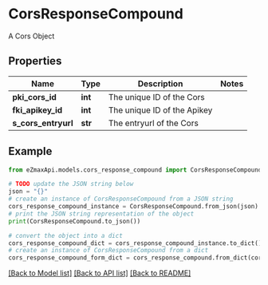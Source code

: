 # CorsResponseCompound

A Cors Object

## Properties

Name | Type | Description | Notes
------------ | ------------- | ------------- | -------------
**pki_cors_id** | **int** | The unique ID of the Cors | 
**fki_apikey_id** | **int** | The unique ID of the Apikey | 
**s_cors_entryurl** | **str** | The entryurl of the Cors | 

## Example

```python
from eZmaxApi.models.cors_response_compound import CorsResponseCompound

# TODO update the JSON string below
json = "{}"
# create an instance of CorsResponseCompound from a JSON string
cors_response_compound_instance = CorsResponseCompound.from_json(json)
# print the JSON string representation of the object
print(CorsResponseCompound.to_json())

# convert the object into a dict
cors_response_compound_dict = cors_response_compound_instance.to_dict()
# create an instance of CorsResponseCompound from a dict
cors_response_compound_form_dict = cors_response_compound.from_dict(cors_response_compound_dict)
```
[[Back to Model list]](../README.md#documentation-for-models) [[Back to API list]](../README.md#documentation-for-api-endpoints) [[Back to README]](../README.md)



